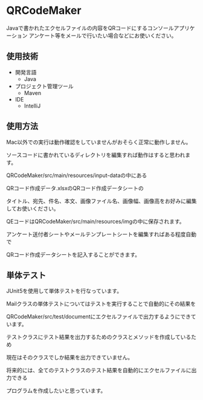 # QRCodeMaker
Javaで書かれたエクセルファイルの内容をQRコードにするコンソールアプリケーション
アンケート等をメールで行いたい場合などにお使いください。

## 使用技術
- 開発言語
  - Java
- プロジェクト管理ツール
  - Maven
- IDE 
  - IntelliJ

## 使用方法

Mac以外での実行は動作確認をしていませんがおそらく正常に動作しません。

ソースコードに書かれているディレクトリを編集すれば動作はすると思われます。

QRCodeMaker/src/main/resources/input-dataの中にある

QRコード作成データ.xlsxのQRコード作成データシートの

タイトル、宛先、件名、本文、画像ファイル名、画像幅、画像高をお好みに編集してお使いください。

QEコードはQRCodeMaker/src/main/resources/imgの中に保存されます。

アンケート送付者シートやメールテンプレートシートを編集すればある程度自動で

QRコード作成データシートを記入することができます。

## 単体テスト

JUnit5を使用して単体テストを行なっています。

Mailクラスの単体テストについてはテストを実行することで自動的にその結果を

QRCodeMaker/src/test/documentにエクセルファイルで出力するようにできています。

テストクラスにテスト結果を出力するためのクラスとメソッドを作成しているため

現在はそのクラスでしか結果を出力できていません。

将来的には、全てのテストクラスのテスト結果を自動的にエクセルファイルに出力できる

プログラムを作成したいと思っています。

